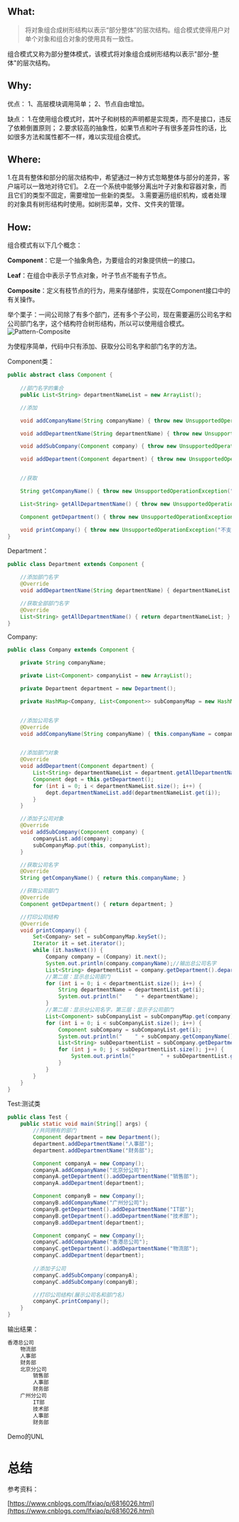 ## What:
>将对象组合成树形结构以表示“部分整体”的层次结构。组合模式使得用户对单个对象和组合对象的使用具有一致性。

组合模式又称为部分整体模式，该模式将对象组合成树形结构以表示"部分-整体"的层次结构。

## Why:
优点：
1、高层模块调用简单；
2、节点自由增加。

缺点：
1.在使用组合模式时，其叶子和树枝的声明都是实现类，而不是接口，违反了依赖倒置原则；
2.要求较高的抽象性，如果节点和叶子有很多差异性的话，比如很多方法和属性都不一样，难以实现组合模式。
## Where:
1.在具有整体和部分的层次结构中，希望通过一种方式忽略整体与部分的差异，客户端可以一致地对待它们。
2.在一个系统中能够分离出叶子对象和容器对象，而且它们的类型不固定，需要增加一些新的类型。
3.需要遍历组织机构，或者处理的对象具有树形结构时使用。如树形菜单，文件、文件夹的管理。

## How:

组合模式有以下几个概念：

**Component**：它是一个抽象角色，为要组合的对象提供统一的接口。

**Leaf**：在组合中表示子节点对象，叶子节点不能有子节点。

**Composite**：定义有枝节点的行为，用来存储部件，实现在Component接口中的有关操作。

举个栗子：一间公司除了有多个部门，还有多个子公司，现在需要遍历公司名字和公司部门名字，这个结构符合树形结构，所以可以使用组合模式。
![Pattern-Composite](https://raw.githubusercontent.com/MuggleLee/PicGo/master/%E8%AE%BE%E8%AE%A1%E6%A8%A1%E5%BC%8F/%E7%BB%84%E5%90%88%E6%A8%A1%E5%BC%8F/Pattern-Composite.png)

为使程序简单，代码中只有添加、获取分公司名字和部门名字的方法。


Component类：
```java
public abstract class Component {
	
    //部门名字的集合
    public List<String> departmentNameList = new ArrayList();

    //添加

    void addCompanyName(String companyName) { throw new UnsupportedOperationException("不支持添加操作"); }

    void addDepartmentName(String departmentName) { throw new UnsupportedOperationException("不支持添加部门操作"); }

    void addSubCompany(Component company) { throw new UnsupportedOperationException("不支持添加操作"); }

    void addDepartment(Component department) { throw new UnsupportedOperationException("不支持添加部门操作"); }


    //获取

    String getCompanyName() { throw new UnsupportedOperationException("不支持获取操作"); }

    List<String> getAllDepartmentName() { throw new UnsupportedOperationException("不支持获取部门操作"); }

    Component getDepartment() { throw new UnsupportedOperationException("不支持获取部门操作"); }

    void printCompany() { throw new UnsupportedOperationException("不支持获取操作"); }
}
```

Department：
```java
public class Department extends Component {

    //添加部门名字
    @Override
    void addDepartmentName(String departmentName) { departmentNameList.add(departmentName); }

    //获取全部部门名字
    @Override
    List<String> getAllDepartmentName() { return departmentNameList; }
}
```
Company:
```java
public class Company extends Component {

    private String companyName;

    private List<Component> companyList = new ArrayList();

    private Department department = new Department();

    private HashMap<Company, List<Component>> subCompanyMap = new HashMap();//子公司集合


    //添加公司名字
    @Override
    void addCompanyName(String companyName) { this.companyName = companyName; }


    //添加部门对象
    @Override
    void addDepartment(Component department) {
        List<String> departmentNameList = department.getAllDepartmentName();
        Component dept = this.getDepartment();
        for (int i = 0; i < departmentNameList.size(); i++) {
            dept.departmentNameList.add(departmentNameList.get(i));
        }
    }

    //添加子公司对象
    @Override
    void addSubCompany(Component company) {
        companyList.add(company);
        subCompanyMap.put(this, companyList);
    }

    //获取公司名字
    @Override
    String getCompanyName() { return this.companyName; }

    //获取公司部门
    @Override
    Component getDepartment() { return department; }

    //打印公司结构
    @Override
    void printCompany() {
        Set<Company> set = subCompanyMap.keySet();
        Iterator it = set.iterator();
        while (it.hasNext()) {
            Company company = (Company) it.next();
            System.out.println(company.companyName);//输出总公司名字
            List<String> departmentList = company.getDepartment().departmentNameList;
            //第二层：显示总公司部门
            for (int i = 0; i < departmentList.size(); i++) {
                String departmentName = departmentList.get(i);
                System.out.println("    " + departmentName);
            }
            //第二层：显示分公司名字，第三层：显示子公司部门
            List<Component> subCompanyList = subCompanyMap.get(company);
            for (int i = 0; i < subCompanyList.size(); i++) {
                Component subCompany = subCompanyList.get(i);
                System.out.println("    " + subCompany.getCompanyName());
                List<String> subDepartmentList = subCompany.getDepartment().departmentNameList;
                for (int j = 0; j < subDepartmentList.size(); j++) {
                    System.out.println("        " + subDepartmentList.get(j));
                }
            }
        }
    }
}
```

Test:测试类
```java
public class Test {
    public static void main(String[] args) {
        //共同拥有的部门
        Component department = new Department();
        department.addDepartmentName("人事部");
        department.addDepartmentName("财务部");

        Component companyA = new Company();
        companyA.addCompanyName("北京分公司");
        companyA.getDepartment().addDepartmentName("销售部");
        companyA.addDepartment(department);

        Component companyB = new Company();
        companyB.addCompanyName("广州分公司");
        companyB.getDepartment().addDepartmentName("IT部");
        companyB.getDepartment().addDepartmentName("技术部");
        companyB.addDepartment(department);

        Component companyC = new Company();
        companyC.addCompanyName("香港总公司");
        companyC.getDepartment().addDepartmentName("物流部");
        companyC.addDepartment(department);
        
        //添加子公司
        companyC.addSubCompany(companyA);
        companyC.addSubCompany(companyB);

        //打印公司结构(展示公司名和部门名)
        companyC.printCompany();
    }
}
```
输出结果：
```java
香港总公司
    物流部
    人事部
    财务部
    北京分公司
        销售部
        人事部
        财务部
    广州分公司
        IT部
        技术部
        人事部
        财务部
```
Demo的UNL

# 总结


参考资料：

[https://www.cnblogs.com/lfxiao/p/6816026.html](https://www.cnblogs.com/lfxiao/p/6816026.html)